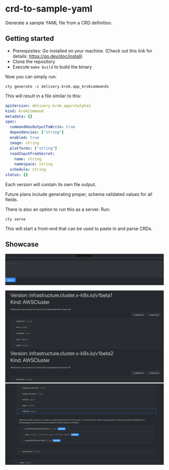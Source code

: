 # crd-to-sample-yaml

Generate a sample YAML file from a CRD definition.

## Getting started
- Prerequisites: Go installed on your machine. (Check out this link for details: https://go.dev/doc/install)
- Clone the repository
- Execute `make build` to build the binary

Now you can simply run:

```
cty generate -c delivery.krok.app_krokcommands
```

This will result in a file similar to this:

```yaml
apiVersion: delivery.krok.app/v1alpha1
kind: KrokCommand
metadata: {}
spec:
  commandHasOutputToWrite: true
  dependencies: ["string"]
  enabled: true
  image: string
  platforms: ["string"]
  readInputFromSecret:
    name: string
    namespace: string
  schedule: string
status: {}
```

Each version will contain its own file output.

Future plans include generating proper, schema validated values for all fields.

There is also an option to run this as a server. Run:

```
cty serve
```

This will start a front-end that can be used to paste in and parse CRDs.

## Showcase

![frontpage](./imgs/frontend.png)

![parsed1](./imgs/parsed1.png)
![parsed2](./imgs/parsed2.png)
